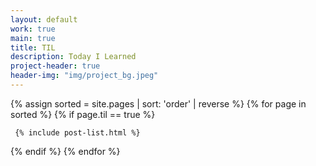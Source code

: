 ```yaml
---
layout: default
work: true
main: true
title: TIL
description: Today I Learned
project-header: true
header-img: "img/project_bg.jpeg"
---
```


<div class="catalogue">
{% assign sorted = site.pages | sort: 'order' | reverse %}
{% for page in sorted %}
{% if page.til == true %}

     {% include post-list.html %}

{% endif %}
{% endfor %}

</div>
